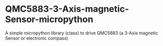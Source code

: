 # QMC5883-3-Axis-magnetic-Sensor-micropython
A simple micropython library (class) to drive QMC5883 (a 3-Axis magnetic Sensor or electronic compass)
